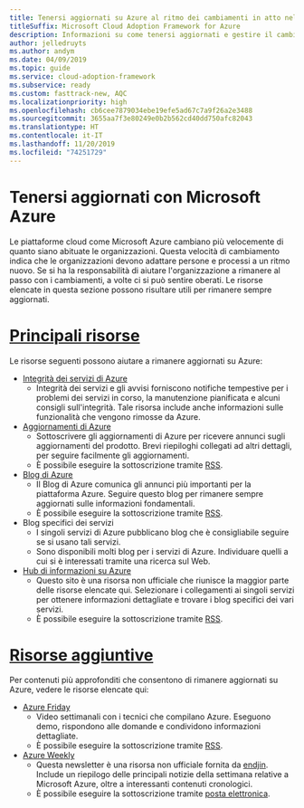 ```yaml
---
title: Tenersi aggiornati su Azure al ritmo dei cambiamenti in atto nel cloud
titleSuffix: Microsoft Cloud Adoption Framework for Azure
description: Informazioni su come tenersi aggiornati e gestire il cambiamento in Azure al ritmo dei cambiamenti in atto nel cloud.
author: jelledruyts
ms.author: andym
ms.date: 04/09/2019
ms.topic: guide
ms.service: cloud-adoption-framework
ms.subservice: ready
ms.custom: fasttrack-new, AQC
ms.localizationpriority: high
ms.openlocfilehash: cb6cee7879034ebe19efe5ad67c7a9f26a2e3488
ms.sourcegitcommit: 3655aa7f3e80249e0b2b562cd40dd750afc82043
ms.translationtype: HT
ms.contentlocale: it-IT
ms.lasthandoff: 11/20/2019
ms.locfileid: "74251729"
---
```

# <a name="stay-current-with-microsoft-azure"></a>Tenersi aggiornati con Microsoft Azure

Le piattaforme cloud come Microsoft Azure cambiano più velocemente di quanto siano abituate le organizzazioni. Questa velocità di cambiamento indica che le organizzazioni devono adattare persone e processi a un ritmo nuovo. Se si ha la responsabilità di aiutare l'organizzazione a rimanere al passo con i cambiamenti, a volte ci si può sentire oberati. Le risorse elencate in questa sezione possono risultare utili per rimanere sempre aggiornati.

<!-- markdownlint-disable MD025 -->

# <a name="top-resourcestabtopresources"></a>[Principali risorse](#tab/TopResources)

<!-- markdownlint-enable MD025 -->

Le risorse seguenti possono aiutare a rimanere aggiornati su Azure:

- [Integrità dei servizi di Azure](https://docs.microsoft.com/azure/service-health/service-health-overview)
  - Integrità dei servizi e gli avvisi forniscono notifiche tempestive per i problemi dei servizi in corso, la manutenzione pianificata e alcuni consigli sull'integrità. Tale risorsa include anche informazioni sulle funzionalità che vengono rimosse da Azure.
- [Aggiornamenti di Azure](https://azure.microsoft.com/updates)
  - Sottoscrivere gli aggiornamenti di Azure per ricevere annunci sugli aggiornamenti del prodotto. Brevi riepiloghi collegati ad altri dettagli, per seguire facilmente gli aggiornamenti.
  - È possibile eseguire la sottoscrizione tramite [RSS](https://azurecomcdn.azureedge.net/updates/feed).
- [Blog di Azure](https://azure.microsoft.com/blog)
  - Il Blog di Azure comunica gli annunci più importanti per la piattaforma Azure. Seguire questo blog per rimanere sempre aggiornati sulle informazioni fondamentali.
  - È possibile eseguire la sottoscrizione tramite [RSS](https://azurecomcdn.azureedge.net/blog/feed).
- Blog specifici dei servizi
  - I singoli servizi di Azure pubblicano blog che è consigliabile seguire se si usano tali servizi.
  - Sono disponibili molti blog per i servizi di Azure. Individuare quelli a cui si è interessati tramite una ricerca sul Web.
- [Hub di informazioni su Azure](https://azureinfohub.azurewebsites.net)
  - Questo sito è una risorsa non ufficiale che riunisce la maggior parte delle risorse elencate qui. Selezionare i collegamenti ai singoli servizi per ottenere informazioni dettagliate e trovare i blog specifici dei vari servizi.
  - È possibile eseguire la sottoscrizione tramite [RSS](https://azureinfohub.azurewebsites.net/Feed?serviceTitle=Azure).

<!-- markdownlint-disable MD025 -->

# <a name="additional-resourcestabadditionalresources"></a>[Risorse aggiuntive](#tab/AdditionalResources)

<!-- markdownlint-enable MD025 -->

Per contenuti più approfonditi che consentono di rimanere aggiornati su Azure, vedere le risorse elencate qui:

- [Azure Friday](https://channel9.msdn.com/Shows/Azure-Friday)
  - Video settimanali con i tecnici che compilano Azure. Eseguono demo, rispondono alle domande e condividono informazioni dettagliate.
  - È possibile eseguire la sottoscrizione tramite [RSS](https://channel9.msdn.com/Shows/Azure-Friday/feed).
- [Azure Weekly](https://azureweekly.info)
  - Questa newsletter è una risorsa non ufficiale fornita da [endjin](https://endjin.com). Include un riepilogo delle principali notizie della settimana relative a Microsoft Azure, oltre a interessanti contenuti cronologici.
  - È possibile eseguire la sottoscrizione tramite [posta elettronica](https://azureweekly.info).
